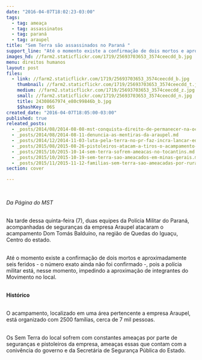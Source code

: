 ```yaml
---
date: "2016-04-07T18:02:23-03:00"
tags:
  - tag: ameaça
  - tag: assassinatos
  - tag: paraná
  - tag: araupel
title: "Sem Terra são assassinados no Paraná "
support_line: "Até o momento existe a confirmação de dois mortos e aproximadamente seis feridos. "
images_hd: //farm2.staticflickr.com/1719/25693703653_3574ceecdd_b.jpg
menu: direitos humanos
layout: post
files:
  - link: //farm2.staticflickr.com/1719/25693703653_3574ceecdd_b.jpg
    thumbnail: //farm2.staticflickr.com/1719/25693703653_3574ceecdd_t.jpg
    medium: //farm2.staticflickr.com/1719/25693703653_3574ceecdd_z.jpg
    small: //farm2.staticflickr.com/1719/25693703653_3574ceecdd_n.jpg
    title: 24308667974_e80c99846b_b.jpg
    $$hashKey: 06S
created_date: "2016-04-07T18:05:00-03:00"
published: true
releated_posts:
  - _posts/2014/08/2014-08-08-mst-conquista-direito-de-permanecer-na-ocupacao-da-araupel-no-pr.md
  - _posts/2014/08/2014-08-11-denuncia-as-mentiras-da-araupel.md
  - _posts/2014/12/2014-11-03-luta-pela-terra-no-pr-faz-incra-lancar-edital-para-compra-de-areas-ocupadas.md
  - _posts/2015/08/2015-08-26-pistoleiros-atacam-a-tiros-o-acampamento-do-mst-no-parana.md
  - _posts/2015/10/2015-10-14-sem-terra-sofrem-ameacas-no-tocantins.md
  - _posts/2015/10/2015-10-19-sem-terra-sao-ameacados-em-minas-gerais.md
  - _posts/2015/11/2015-11-12-familias-sem-terra-sao-ameacadas-por-ruralistas-no-rs.md
section: cover

---
```

<p>&nbsp;</p>

<p><em>Da P&aacute;gina do MST&nbsp;</em></p>

<p><br />
Na tarde dessa quinta-feira (7), duas equipes da Pol&iacute;cia Militar do Paran&aacute;, acompanhadas de seguran&ccedil;as da empresa Araupel atacaram o acampamento Dom Tom&aacute;s Baldu&iacute;no,&nbsp;na regi&atilde;o de Quedas do Igua&ccedil;u, Centro&nbsp;do estado.</p>

<p><br />
At&eacute; o momento existe a confirma&ccedil;&atilde;o de dois mortos e aproximadamente seis feridos - o n&uacute;mero exato ainda n&atilde;o foi confirmado -, pois a pol&iacute;cia militar est&aacute;, nesse momento, impedindo a aproxima&ccedil;&atilde;o de integrantes do Movimento no local.&nbsp;</p>

<p><br />
<strong>Hist&oacute;rico</strong></p>

<p><br />
O acampamento, localizado em uma &aacute;rea pertencente a empresa Araupel, est&aacute; organizado com 2500 fam&iacute;lias, cerca de 7 mil pessoas.</p>

<p><br />
Os Sem Terra do local sofrem com constantes amea&ccedil;as por parte de seguran&ccedil;as e pistoleiros da empresa, amea&ccedil;as essas que contam com a coniv&ecirc;ncia do governo e da Secret&aacute;ria de Seguran&ccedil;a P&uacute;blica do Estado.&nbsp;</p>

<p>&nbsp;</p>

<p>&nbsp;</p>
